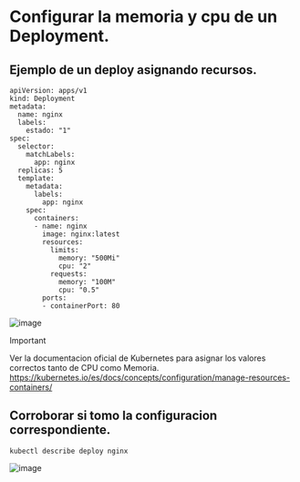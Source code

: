 # Configurar la memoria y cpu de un Deployment.
## Ejemplo de un deploy asignando recursos.
```
apiVersion: apps/v1
kind: Deployment
metadata:
  name: nginx
  labels:
    estado: "1"
spec:
  selector:
    matchLabels:
      app: nginx
  replicas: 5
  template:
    metadata:
      labels:
        app: nginx
    spec:
      containers:
      - name: nginx
        image: nginx:latest
        resources:
          limits:
            memory: "500Mi"
            cpu: "2"
          requests:
            memory: "100M"
            cpu: "0.5"
        ports:
        - containerPort: 80

```
![image](https://github.com/user-attachments/assets/cf9a3d34-6b4d-4b0a-99c3-e1e8b3a11f25)

> [!IMPORTANT]
> Ver la documentacion oficial de Kubernetes para asignar los valores correctos tanto de CPU como Memoria.
> https://kubernetes.io/es/docs/concepts/configuration/manage-resources-containers/

## Corroborar si tomo la configuracion correspondiente.
```
kubectl describe deploy nginx
```
![image](https://github.com/user-attachments/assets/09a4f113-e6f8-41b8-8d98-f4bf9fde72ee)

